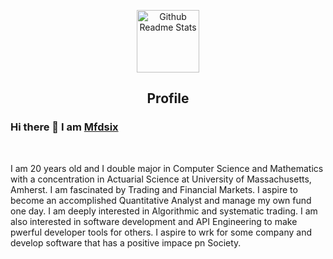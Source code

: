<p align="center">
 <img width="100px" src="https://avatars3.githubusercontent.com/u/30141533?s=460&u=818bf94abb747fb784294787b7de2d3efab3744a&v=4" align="center" alt="Github Readme Stats" />
 <h2 align="center">Profile</h2>
</p>

### Hi there 👋 I am [Mfdsix](https://github.com/Mfdsix)
<br />
<div>
 <p>

I am 20 years old and I double major in Computer Science and Mathematics with a concentration in Actuarial Science at University of Massachusetts, Amherst. I am fascinated by Trading and Financial Markets. I aspire to become an accomplished Quantitative Analyst and manage my own fund one day. I am deeply interested in Algorithmic and systematic trading. I am also interested in software development and API Engineering to make pwerful developer tools for others. I aspire to wrk for some company and develop software that has a positive impace pn Society. 

</h4>
</div>

<br />
